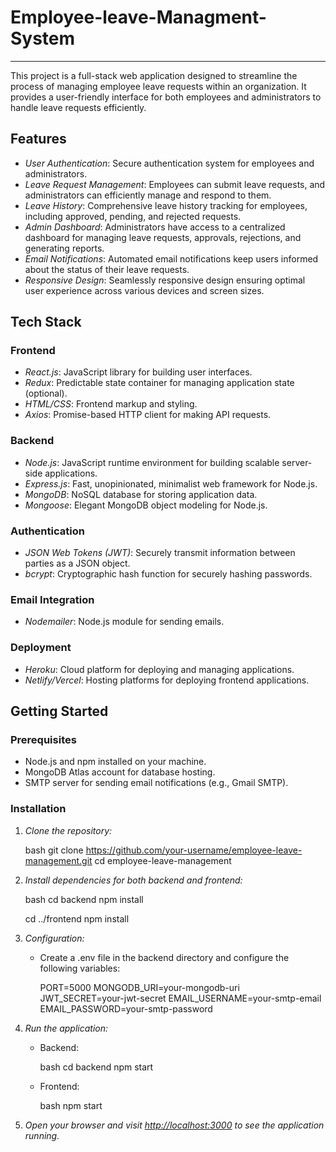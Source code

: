 # Employee-leave-Managment-System
---
This project is a full-stack web application designed to streamline the process of managing employee leave requests within an organization. It provides a user-friendly interface for both employees and administrators to handle leave requests efficiently.

## Features

- *User Authentication*: Secure authentication system for employees and administrators.
- *Leave Request Management*: Employees can submit leave requests, and administrators can efficiently manage and respond to them.
- *Leave History*: Comprehensive leave history tracking for employees, including approved, pending, and rejected requests.
- *Admin Dashboard*: Administrators have access to a centralized dashboard for managing leave requests, approvals, rejections, and generating reports.
- *Email Notifications*: Automated email notifications keep users informed about the status of their leave requests.
- *Responsive Design*: Seamlessly responsive design ensuring optimal user experience across various devices and screen sizes.

## Tech Stack

### Frontend

- *React.js*: JavaScript library for building user interfaces.
- *Redux*: Predictable state container for managing application state (optional).
- *HTML/CSS*: Frontend markup and styling.
- *Axios*: Promise-based HTTP client for making API requests.

### Backend

- *Node.js*: JavaScript runtime environment for building scalable server-side applications.
- *Express.js*: Fast, unopinionated, minimalist web framework for Node.js.
- *MongoDB*: NoSQL database for storing application data.
- *Mongoose*: Elegant MongoDB object modeling for Node.js.

### Authentication

- *JSON Web Tokens (JWT)*: Securely transmit information between parties as a JSON object.
- *bcrypt*: Cryptographic hash function for securely hashing passwords.

### Email Integration

- *Nodemailer*: Node.js module for sending emails.
  
### Deployment

- *Heroku*: Cloud platform for deploying and managing applications.
- *Netlify/Vercel*: Hosting platforms for deploying frontend applications.

## Getting Started

### Prerequisites

- Node.js and npm installed on your machine.
- MongoDB Atlas account for database hosting.
- SMTP server for sending email notifications (e.g., Gmail SMTP).

### Installation

1. *Clone the repository:*

   bash
   git clone https://github.com/your-username/employee-leave-management.git
   cd employee-leave-management
   

2. *Install dependencies for both backend and frontend:*

   bash
   cd backend
   npm install

   cd ../frontend
   npm install
   

3. *Configuration:*

   - Create a .env file in the backend directory and configure the following variables:

     
     PORT=5000
     MONGODB_URI=your-mongodb-uri
     JWT_SECRET=your-jwt-secret
     EMAIL_USERNAME=your-smtp-email
     EMAIL_PASSWORD=your-smtp-password
     

4. *Run the application:*

   - Backend:

     bash
     cd backend
     npm start
     

   - Frontend:

     bash
     npm start
     

5. *Open your browser and visit [http://localhost:3000](http://localhost:3000) to see the application running.*
